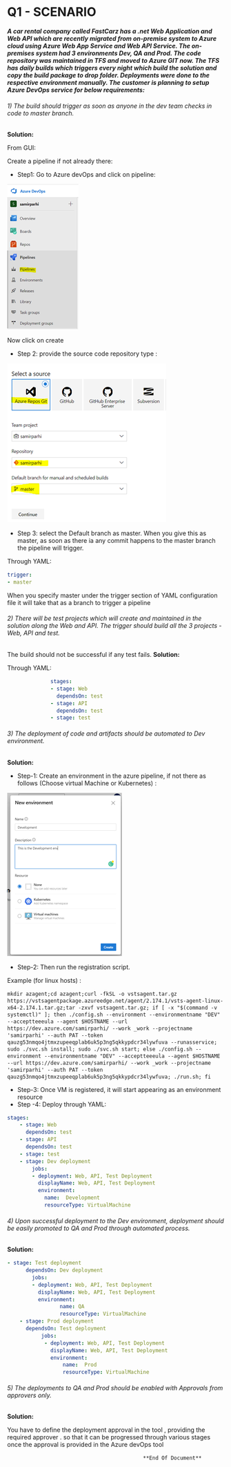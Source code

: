 
# Q1 - SCENARIO
 _**A car rental company called FastCarz has a .net Web Application and Web API which are recently migrated from on-premise system to Azure cloud using Azure Web App Service
and Web API Service.
The on-premises system had 3 environments Dev, QA and Prod.
The code repository was maintained in TFS and moved to Azure GIT now. 
The TFS has daily builds which triggers every night which build the solution and copy the build package to drop folder.
Deployments were done to the respective environment manually. 
The customer is planning to setup Azure DevOps service for below requirements:**_ 

###### 1)	The build should trigger as soon as anyone in the dev team checks in code to master branch.

**Solution:**

From GUI:

Create a pipeline if not already there:

* Step1: Go to Azure devOps and click on pipeline:

![alt text](https://github.com/samirparhi-dev/Assignment/blob/master/Scnario-1/Picture1.png?raw=true)
 
   Now click on create 
* Step 2: provide the source code repository type :  

 ![alt text](https://github.com/samirparhi-dev/Assignment/blob/master/Scnario-1/Picture2.png?raw=true)
 
* Step 3: select the Default branch as master. When you give this as master, as soon as there ia any commit happens to the master branch the pipeline will trigger.

Through YAML:
```yaml 
trigger:
- master
```
When you specify master under the trigger section of YAML configuration file it will take that as a branch to trigger a pipeline 
###### 2)	There will be test projects which will create and maintained in the solution along the Web and API. The trigger should build all the 3 projects - Web, API and test.
The build should not be successful if any test fails.
**Solution:**

Through YAML:
```yaml 
              stages:
              - stage: Web
                dependsOn: test
              - stage: API
                dependsOn: test
              - stage: test
```
   
###### 3)	The deployment of code and artifacts should be automated to Dev environment. 
**Solution:**

* Step-1: Create an environment in the azure pipeline, if not there as follows (Choose virtual Machine or Kubernetes) :
 

![alt text](https://github.com/samirparhi-dev/Assignment/blob/master/Scnario-1/Picture3.png?raw=true)

* Step-2: Then run the registration script.

Example (for linux hosts) : 
```
mkdir azagent;cd azagent;curl -fkSL -o vstsagent.tar.gz https://vstsagentpackage.azureedge.net/agent/2.174.1/vsts-agent-linux-x64-2.174.1.tar.gz;tar -zxvf vstsagent.tar.gz; if [ -x "$(command -v systemctl)" ]; then ./config.sh --environment --environmentname "DEV" --acceptteeeula --agent $HOSTNAME --url https://dev.azure.com/samirparhi/ --work _work --projectname 'samirparhi' --auth PAT --token qauzg53nmqo4jtmxzupeeqplab6uk5p3ng5qkkypdcr34lywfuva --runasservice; sudo ./svc.sh install; sudo ./svc.sh start; else ./config.sh --environment --environmentname "DEV" --acceptteeeula --agent $HOSTNAME --url https://dev.azure.com/samirparhi/ --work _work --projectname 'samirparhi' --auth PAT --token qauzg53nmqo4jtmxzupeeqplab6uk5p3ng5qkkypdcr34lywfuva; ./run.sh; fi
```
 * Step-3: Once VM is registered, it will start appearing as an environment resource
* Step -4: Deploy through YAML:

```yaml            
stages:
    - stage: Web
      dependsOn: test
    - stage: API
      dependsOn: test
    - stage: test
    - stage: Dev deployment
        jobs:
        - deployment: Web, API, Test Deployment
          displayName: Web, API, Test Deployment
          environment:
            name:  Development
            resourceType: VirtualMachine
 ```

###### 4)	Upon successful deployment to the Dev environment, deployment should be easily promoted to QA and Prod through automated process.

**Solution:**

```yaml
- stage: Test deployment
      dependsOn: Dev deployment
        jobs:
        - deployment: Web, API, Test Deployment
          displayName: Web, API, Test Deployment
          environment:
                 name: QA
                 resourceType: VirtualMachine
    - stage: Prod deployment
      dependsOn: Test deployment
           jobs:
            - deployment: Web, API, Test Deployment
              displayName: Web, API, Test Deployment
              environment:
                  name:  Prod
                  resourceType: VirtualMachine 
 ```

###### 5)	The deployments to QA and Prod should be enabled with Approvals from approvers only.
**Solution:**

You have to define the deployment approval in the tool , providing the required approver . so that it can be progressed through various stages once the approval is provided in the Azure devOps tool

                                                **End Of Document**
